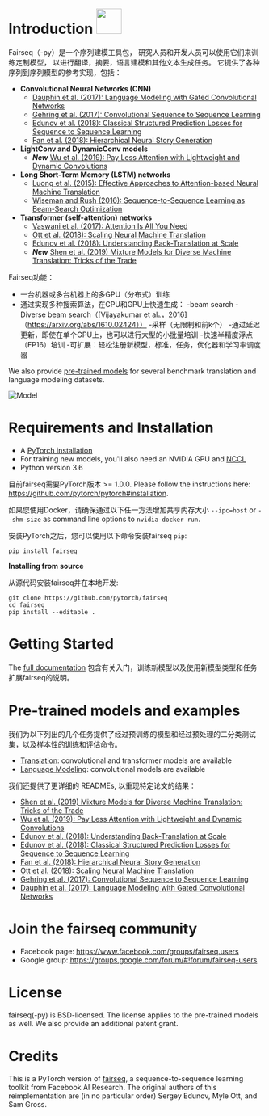 # Introduction <img src="fairseq_logo.png" width="50"> 

Fairseq（-py）是一个序列建模工具包，
研究人员和开发人员可以使用它们来训练定制模型，
以进行翻译，摘要，语言建模和其他文本生成任务。 
它提供了各种序列到序列模型的参考实现，包括：
- **Convolutional Neural Networks (CNN)**
  - [Dauphin et al. (2017): Language Modeling with Gated Convolutional Networks](examples/conv_lm/README.md)
  - [Gehring et al. (2017): Convolutional Sequence to Sequence Learning](examples/conv_seq2seq/README.md)
  - [Edunov et al. (2018): Classical Structured Prediction Losses for Sequence to Sequence Learning](https://github.com/pytorch/fairseq/tree/classic_seqlevel)
  - [Fan et al. (2018): Hierarchical Neural Story Generation](examples/stories/README.md)
- **LightConv and DynamicConv models**
  - **_New_** [Wu et al. (2019): Pay Less Attention with Lightweight and Dynamic Convolutions](examples/pay_less_attention_paper/README.md)
- **Long Short-Term Memory (LSTM) networks**
  - [Luong et al. (2015): Effective Approaches to Attention-based Neural Machine Translation](https://arxiv.org/abs/1508.04025)
  - [Wiseman and Rush (2016): Sequence-to-Sequence Learning as Beam-Search Optimization](https://arxiv.org/abs/1606.02960)
- **Transformer (self-attention) networks**
  - [Vaswani et al. (2017): Attention Is All You Need](https://arxiv.org/abs/1706.03762)
  - [Ott et al. (2018): Scaling Neural Machine Translation](examples/scaling_nmt/README.md)
  - [Edunov et al. (2018): Understanding Back-Translation at Scale](examples/backtranslation/README.md)
  - **_New_** [Shen et al. (2019) Mixture Models for Diverse Machine Translation: Tricks of the Trade](examples/translation_moe/README.md)

Fairseq功能：
- 一台机器或多台机器上的多GPU（分布式）训练
- 通过实现多种搜索算法，在CPU和GPU上快速生成：
   -beam search
   -Diverse beam search（[Vijayakumar et al。，2016]（https://arxiv.org/abs/1610.02424））
   -采样（无限制和前k个）
-通过延迟更新，即使在单个GPU上，也可以进行大型的小批量培训
-快速半精度浮点（FP16）培训
-可扩展：轻松注册新模型，标准，任务，优化器和学习率调度器

We also provide [pre-trained models](#pre-trained-models-and-examples) for several benchmark
translation and language modeling datasets.

![Model](fairseq.gif)

# Requirements and Installation
* A [PyTorch installation](http://pytorch.org/)
* For training new models, you'll also need an NVIDIA GPU and [NCCL](https://github.com/NVIDIA/nccl)
* Python version 3.6

目前fairseq需要PyTorch版本  >= 1.0.0.
Please follow the instructions here: https://github.com/pytorch/pytorch#installation.

如果您使用Docker，请确保通过以下任一方法增加共享内存大小
`--ipc=host` or `--shm-size` as command line options to `nvidia-docker run`.

安装PyTorch之后，您可以使用以下命令安装fairseq  `pip`:
```
pip install fairseq
```

**Installing from source**

从源代码安装fairseq并在本地开发:
```
git clone https://github.com/pytorch/fairseq
cd fairseq
pip install --editable .
```

# Getting Started

The [full documentation](https://fairseq.readthedocs.io/) 包含有关入门，训练新模型以及使用新模型类型和任务扩展fairseq的说明。

# Pre-trained models and examples

我们为以下列出的几个任务提供了经过预训练的模型和经过预处理的二分类测试集，以及样本性的训练和评估命令。

- [Translation](examples/translation/README.md): convolutional and transformer models are available
- [Language Modeling](examples/language_model/README.md): convolutional models are available

我们还提供了更详细的 READMEs, 以重现特定论文的结果：
- [Shen et al. (2019) Mixture Models for Diverse Machine Translation: Tricks of the Trade](examples/translation_moe/README.md)
- [Wu et al. (2019): Pay Less Attention with Lightweight and Dynamic Convolutions](examples/pay_less_attention_paper/README.md)
- [Edunov et al. (2018): Understanding Back-Translation at Scale](examples/backtranslation/README.md)
- [Edunov et al. (2018): Classical Structured Prediction Losses for Sequence to Sequence Learning](https://github.com/pytorch/fairseq/tree/classic_seqlevel)
- [Fan et al. (2018): Hierarchical Neural Story Generation](examples/stories/README.md)
- [Ott et al. (2018): Scaling Neural Machine Translation](examples/scaling_nmt/README.md)
- [Gehring et al. (2017): Convolutional Sequence to Sequence Learning](examples/conv_seq2seq/README.md)
- [Dauphin et al. (2017): Language Modeling with Gated Convolutional Networks](examples/conv_lm/README.md)

# Join the fairseq community

* Facebook page: https://www.facebook.com/groups/fairseq.users
* Google group: https://groups.google.com/forum/#!forum/fairseq-users

# License
fairseq(-py) is BSD-licensed.
The license applies to the pre-trained models as well.
We also provide an additional patent grant.

# Credits
This is a PyTorch version of
[fairseq](https://github.com/facebookresearch/fairseq), a sequence-to-sequence
learning toolkit from Facebook AI Research. The original authors of this
reimplementation are (in no particular order) Sergey Edunov, Myle Ott, and Sam
Gross.
